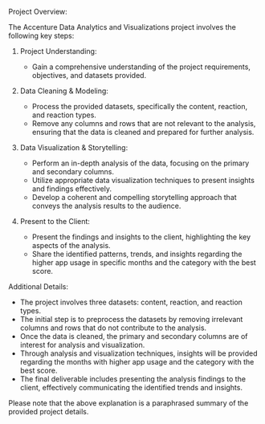 Project Overview:

The Accenture Data Analytics and Visualizations project involves the following key steps:

1. Project Understanding:
   - Gain a comprehensive understanding of the project requirements, objectives, and datasets provided.

2. Data Cleaning & Modeling:
   - Process the provided datasets, specifically the content, reaction, and reaction types.
   - Remove any columns and rows that are not relevant to the analysis, ensuring that the data is cleaned and prepared for further analysis.

3. Data Visualization & Storytelling:
   - Perform an in-depth analysis of the data, focusing on the primary and secondary columns.
   - Utilize appropriate data visualization techniques to present insights and findings effectively.
   - Develop a coherent and compelling storytelling approach that conveys the analysis results to the audience.

4. Present to the Client:
   - Present the findings and insights to the client, highlighting the key aspects of the analysis.
   - Share the identified patterns, trends, and insights regarding the higher app usage in specific months and the category with the best score.

Additional Details:

- The project involves three datasets: content, reaction, and reaction types.
- The initial step is to preprocess the datasets by removing irrelevant columns and rows that do not contribute to the analysis.
- Once the data is cleaned, the primary and secondary columns are of interest for analysis and visualization.
- Through analysis and visualization techniques, insights will be provided regarding the months with higher app usage and the category with the best score.
- The final deliverable includes presenting the analysis findings to the client, effectively communicating the identified trends and insights.

Please note that the above explanation is a paraphrased summary of the provided project details.
